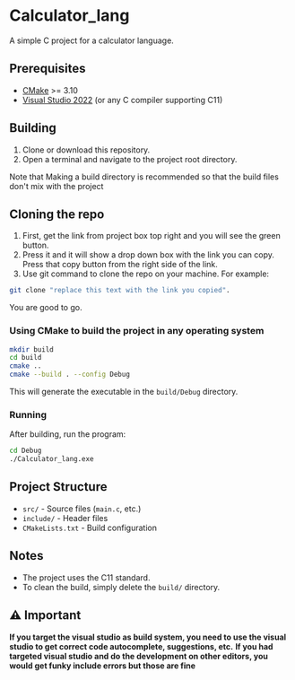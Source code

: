 # Calculator_lang

A simple C project for a calculator language.

## Prerequisites

- [CMake](https://cmake.org/) >= 3.10
- [Visual Studio 2022](https://visualstudio.microsoft.com/) (or any C compiler supporting C11)

## Building

1. Clone or download this repository.
2. Open a terminal and navigate to the project root directory.

Note that Making a build directory is recommended so that the build files don't mix with the project

## Cloning the repo

1. First, get the link from project box top right and you will see the green button.
2. Press it and it will show a drop down box with the link you can copy. Press that copy button from the right side of the link.
3. Use git command to clone the repo on your machine.
For example:
```sh
git clone "replace this text with the link you copied".
```
You are good to go.

### Using CMake to build the project in any operating system

```sh
mkdir build
cd build
cmake ..
cmake --build . --config Debug
```

This will generate the executable in the `build/Debug` directory.

### Running

After building, run the program:

```sh
cd Debug
./Calculator_lang.exe
```

## Project Structure

- `src/` - Source files (`main.c`, etc.)
- `include/` - Header files
- `CMakeLists.txt` - Build configuration

## Notes

- The project uses the C11 standard.
- To clean the build, simply delete the `build/` directory.

## ⚠️ Important

**If you target the visual studio as build system, you need to use the visual studio to get correct code autocomplete, suggestions, etc.**
**If you had targeted visual studio and do the development on other editors, you would get funky include errors but those are fine**

